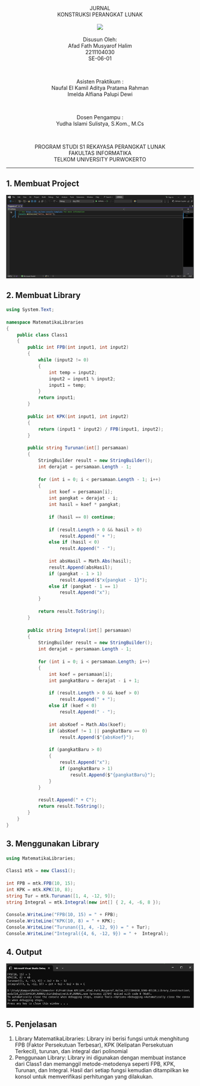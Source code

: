 <div align="center">
JURNAL <br>
KONSTRUKSI PERANGKAT LUNAK <br>
<!-- JUDUL -->
<br>

<img src="https://lac.telkomuniversity.ac.id/wp-content/uploads/2021/01/cropped-1200px-Telkom_University_Logo.svg-270x270.png" width="250px">

<br>

Disusun Oleh: <br>
Afad Fath Musyarof Halim <br>
2211104030 <br>
SE-06-01 <br>

<br>

Asisten Praktikum : <br>
Naufal El Kamil Aditya Pratama Rahman <br>
Imelda Alfiana Palupi Dewi <br>

<br>

Dosen Pengampu : <br>
Yudha Islami Sulistya, S.Kom., M.Cs <br>

<br>

PROGRAM STUDI S1 REKAYASA PERANGKAT LUNAK <br>
FAKULTAS INFORMATIKA <br> 
TELKOM UNIVERSITY PURWOKERTO <br>

</div>
<hr>

## 1. Membuat Project <br>
![UI](img/jurnal.png)
## 2. Membuat Library <br>
``` C#
using System.Text;

namespace MatematikaLibraries
{
    public class Class1
    {
        public int FPB(int input1, int input2)
        {
            while (input2 != 0)
            {
                int temp = input2;
                input2 = input1 % input2;
                input1 = temp;
            }
            return input1;
        }

        public int KPK(int input1, int input2)
        {
            return (input1 * input2) / FPB(input1, input2);
        }

        public string Turunan(int[] persamaan)
        {
            StringBuilder result = new StringBuilder();
            int derajat = persamaan.Length - 1;

            for (int i = 0; i < persamaan.Length - 1; i++)
            {
                int koef = persamaan[i];
                int pangkat = derajat - i;
                int hasil = koef * pangkat;

                if (hasil == 0) continue;

                if (result.Length > 0 && hasil > 0)
                    result.Append(" + ");
                else if (hasil < 0)
                    result.Append(" - ");

                int absHasil = Math.Abs(hasil);
                result.Append(absHasil);
                if (pangkat - 1 > 1)
                    result.Append($"x{pangkat - 1}");
                else if (pangkat - 1 == 1)
                    result.Append("x");
            }

            return result.ToString();
        }

        public string Integral(int[] persamaan)
        {
            StringBuilder result = new StringBuilder();
            int derajat = persamaan.Length - 1;

            for (int i = 0; i < persamaan.Length; i++)
            {
                int koef = persamaan[i];
                int pangkatBaru = derajat - i + 1;

                if (result.Length > 0 && koef > 0)
                    result.Append(" + ");
                else if (koef < 0)
                    result.Append(" - ");

                int absKoef = Math.Abs(koef);
                if (absKoef != 1 || pangkatBaru == 0)
                    result.Append($"{absKoef}");

                if (pangkatBaru > 0)
                {
                    result.Append("x");
                    if (pangkatBaru > 1)
                        result.Append($"{pangkatBaru}");
                }
            }

            result.Append(" + C");
            return result.ToString();
        }
    }
}

```
## 3. Menggunakan Library <br>
``` C#
using MatematikaLibraries;

Class1 mtk = new Class1();

int FPB = mtk.FPB(10, 15);
int KPK = mtk.KPK(10, 8);
string Tur = mtk.Turunan([1, 4, -12, 9]);
string Integral = mtk.Integral(new int[] { 2, 4, -6, 8 });

Console.WriteLine("FPB(10, 15) = " + FPB);
Console.WriteLine("KPK(10, 8) = " + KPK);
Console.WriteLine("Turunan({1, 4, -12, 9}) = " + Tur);
Console.WriteLine("Integral({4, 6, -12, 9}) = " +  Integral);
```
## 4. Output <br>
![out](img/out.png)
## 5. Penjelasan <br>
1. Library MatematikaLibraries: Library ini berisi fungsi untuk menghitung FPB (Faktor Persekutuan Terbesar), KPK (Kelipatan Persekutuan Terkecil), turunan, dan integral dari polinomial
2. Penggunaan Library: Library ini digunakan dengan membuat instance dari Class1 dan memanggil metode-metodenya seperti FPB, KPK, Turunan, dan Integral. Hasil dari setiap fungsi kemudian ditampilkan ke konsol untuk memverifikasi perhitungan yang dilakukan.